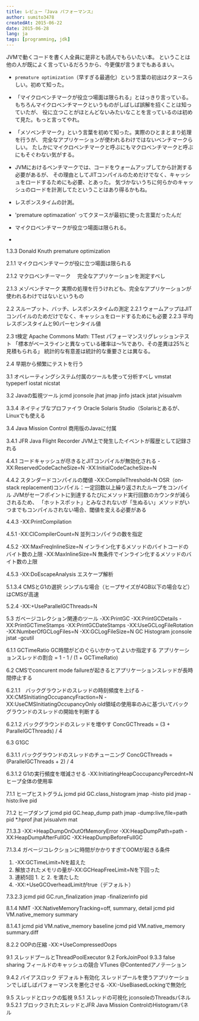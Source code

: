```yaml
---
title: レビュー『Java パフォーマンス』
author: sumito3478
createdAt: 2015-06-22
date: 2015-06-28
lang: ja
tags: [programming, jdk]
---
```


JVMで動くコードを書く人全員に是非とも読んでもらいたい本。
ということは他の人が既によく言っているだろうから、今更僕が言うまでもあるまい。

- `premature optimization`（早すぎる最適化）という言葉の初出はクヌースらしい。初めて知った。
- 「マイクロベンチマークが役立つ場面は限られる」とはっきり言っている。
  もちろんマイクロベンチマークというものがしばしば誤解を招くことは知っていたが、
  役に立つことがほとんどないみたいなことを言っているのは初めて見た。もっと言ってやれ。
- 「メソベンチマーク」という言葉を初めて知った。実際のひとまとまり処理を行うが、
  完全なアプリケーションが使われるわけではないベンチマークらしい。
  たしかにマイクロベンチマークと呼ぶにもマクロベンチマークと呼ぶにもそぐわない気がする。
- JVMにおけるベンチマークでは、コードをウォームアップしてから計測する必要があるが、
  その理由としてJITコンパイルのためだけでなく、キャッシュをロードするためにも必要、とあった。
  気づかないうちに何らかのキャッシュのロードを計測してたということはあり得るかもね。
- レスポンスタイムの計測。
  

- 'premature optimazation' ってクヌースが最初に使った言葉だったんだ
- マイクロベンチマークが役立つ場面は限られる。
-


1.3.3
Donald Knuth premature optimization

2.1.1
マイクロベンチマークが役に立つ場面は限られる

2.1.2
マクロベンチーマーク　
完全なアプリケーションを測定すべし

2.1.3
メゾベンチマーク
実際の処理を行うけれども、完全なアプリケーションが使われるわけではないというもの

2.2
スループット、バッチ、レスポンスタイムの測定
2.2.1
ウォームアップはJITコンパイルのためだけでなく、キャッシュをロードするためにも必要
2.2.3
平均レスポンスタイムと90パーセンタイル値

2.3
t検定
Apache Commons Math: TTest
パフォーマンスリグレッションテスト
「標本がベースラインと異なっている確率は〜%であり、その差異は25%と見積もられる」
統計的な有意差は統計的な重要さとは異なる。

2.4
早期から頻繁にテストを行う

3.1
オペレーティングシステム付属のツールも使って分析すべし
vmstat
typeperf
iostat
nicstat

3.2 Javaの監視ツール
jcmd
jconsole
jhat
jmap
jinfo
jstack
jstat
jvisualvm

3.3.4 ネイティブなプロファイラ
Oracle Solaris Studio（Solarisとあるが、Linuxでも使える

3.4 Java Mission Control
商用版のJavaに付属

3.4.1 JFR
Java Flight Recorder
JVM上で発生したイベントが履歴として記録される

4.4.1
コードキャッシュが尽きるとJITコンパイルが無効化される
-XX:ReservedCodeCacheSize=N
-XX:InitialCodeCacheSize=N

4.4.2
スタンダードコンパイルの閾値 -XX:CompileThreshold=N
OSR（on-stack replacement)コンパイル：一定回数以上繰り返されたループをコンパイル
JVMがセーフポイントに到達するたびにメソッド実行回数のカウンタが減らされるため、
「ホットスポット」とみなされないが「生ぬるい」メソッドがいつまでもコンパイルされない場合、閾値を変える必要がある

4.4.3
-XX:PrintCompilation

4.5.1
-XX:CICompilerCount=N 並列コンパイラの数を指定

4.5.2
-XX:MaxFreqInlineSize=N インライン化するメソッドのバイトコードのバイト数の上限
-XX:MaxInlineSize=N 無条件でインライン化するメソッドのバイト数の上限

4.5.3
-XX:DoEscapeAnalysis エスケープ解析

5.1.3.4 CMSとG1の選択
シンプルな場合（ヒープサイズが4GB以下の場合など）はCMSが高速

5.2.4
-XX:+UseParallelGCThreads=N

5.3
ガベージコレクション関連のツール
-XX:PrintGC
-XX:PrintGCDetails
-XX:PrintGCTimeStamps
-XX:PrintGCDateStamps
-XX:UseGCLogFileRotation
-XX:NumberOfGCLogFiles=N
-XX:GCLogFileSize=N
GC Histogram
jconsole
jstat -gcutil

6.1.1
GCTimeRatio GC時間がどのぐらいかかってよいか指定する
アプリケーションスレッドの割合 = 1 - 1 / (1 + GCTimeRatio)

6.2
CMSでconcurent mode failureが起きるとアプリケーションスレッドが長時間停止する

6.2.1.1　バックグラウンドのスレッドの時刻頻度を上げる
-XX:CMSInitiatingOccupancyFraction=N
-XX:UseCMSInitiatingOccupancyOnly old領域の使用率のみに基づいてバックグラウンドのスレッドの開始を判断する

6.2.1.2 バックグラウンドのスレッドを増やす
ConcGCThreads = (3 + ParallelGCThreads) / 4

6.3 G1GC

6.3.1.1 バックグラウンドのスレッドのチューニング
ConcGCThreads = (ParallelGCThreads + 2) / 4

6.3.1.2 G1の実行頻度を増減させる
-XX:InitiatingHeapCoccupancyPercednt=N ヒープ全体の使用率

7.1.1 ヒープヒストグラム
jcmd pid GC.class\_histogram
jmap -histo pid
jmap -histo:live pid

7.1.2 ヒープダンプ
jcmd pid GC.heap\_dump path
jmap -dump:live,file=path pid
\*.hprof
jhat
jvisualvm
mat

7.1.3.3
-XX:+HeapDumpOnOutOfMemoryError
-XX:HeapDumpPath=path
-XX:HeapDumpAfterFullGC
-XX:HeapDumpBeforeFullGC

7.1.3.4
ガベージコレクションに時間がかかりすぎてOOMが起きる条件
1. -XX:GCTimeLimit=Nを超えた
2. 解放されたメモリの量が-XX:GCHeapFreeLimit=Nを下回った
3. 連続5回 1. と 2. を満たした
4. -XX:+UseGCOverheadLimitがtrue（デフォルト）

7.3.2.3
jcmd pid GC.run\_finalization
jmap -finalizerinfo pid

8.1.4 NMT
-XX:NativeMemoryTracking=off, summary, detail
jcmd pid VM.native\_memory summary

8.1.4.1
jcmd pid VM.native\_memory baseline
jcmd pid VM.native\_memory summary.diff

8.2.2 OOPの圧縮
-XX:+UseCompressedOops

9.1 スレッドプールとThreadPoolExecutor
9.2 ForkJoinPool
9.3.3 false sharing
フィールドのキャッシュの競合
VTunes
@Contentedアノテーション

9.4.2 バイアスロック
デフォルト有効化
スレッドプールを使うアプリケーションでしばしばパフォーマンスを悪化させる
-XX:-UseBiasedLockingで無効化

9.5 スレッドとロックの監視
9.5.1 スレッドの可視化
jconsoleのThreadsパネル
9.5.2.1 ブロックされたスレッドとJFR
Java Mission ControlのHistogramパネル





